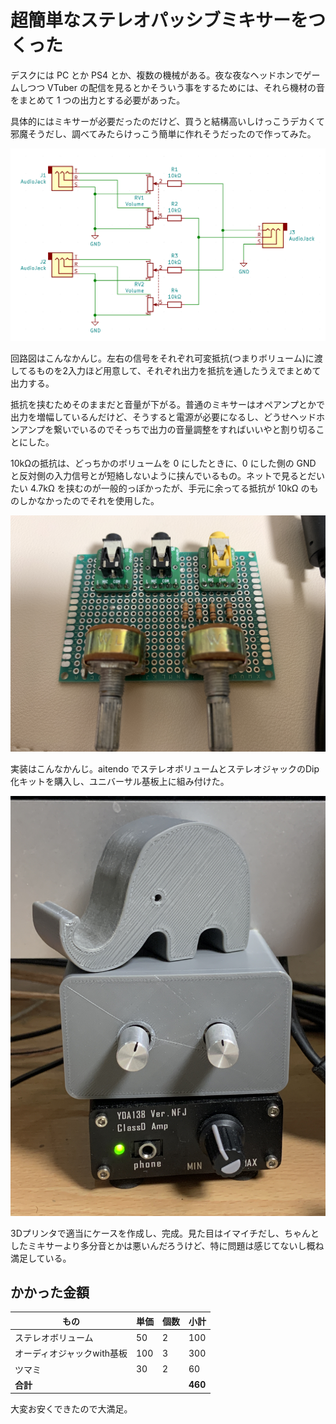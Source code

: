 # 超簡単なステレオパッシブミキサーをつくった

デスクには PC とか PS4 とか、複数の機械がある。夜な夜なヘッドホンでゲームしつつ VTuber の配信を見るとかそういう事をするためには、それら機材の音をまとめて 1 つの出力とする必要があった。

具体的にはミキサーが必要だったのだけど、買うと結構高いしけっこうデカくて邪魔そうだし、調べてみたらけっこう簡単に作れそうだったので作ってみた。

![circuit diagram](images/passive_mixer_circuit.png)

回路図はこんなかんじ。左右の信号をそれぞれ可変抵抗(つまりボリューム)に渡してるものを2入力ほど用意して、それぞれ出力を抵抗を通したうえでまとめて出力する。

抵抗を挟むためそのままだと音量が下がる。普通のミキサーはオペアンプとかで出力を増幅しているんだけど、そうすると電源が必要になるし、どうせヘッドホンアンプを繋いでいるのでそっちで出力の音量調整をすればいいやと割り切ることにした。

10kΩの抵抗は、どっちかのボリュームを 0 にしたときに、0 にした側の GND と反対側の入力信号とが短絡しないように挟んでいるもの。ネットで見るとだいたい 4.7kΩ を挟むのが一般的っぽかったが、手元に余ってる抵抗が 10kΩ のものしかなかったのでそれを使用した。

![front](images/passive_mixer_front.jpeg)

実装はこんなかんじ。aitendo でステレオボリュームとステレオジャックのDip化キットを購入し、ユニバーサル基板上に組み付けた。

![case](images/passive_mixer_case.jpeg)

3Dプリンタで適当にケースを作成し、完成。見た目はイマイチだし、ちゃんとしたミキサーより多分音とかは悪いんだろうけど、特に問題は感じてないし概ね満足している。

## かかった金額


|もの|単価|個数|小計|
|--|--|--|--|
|ステレオボリューム|50|2|100|
|オーディオジャックwith基板|100|3|300|
|ツマミ|30|2|60||
|**合計**|||**460**|

大変お安くできたので大満足。
